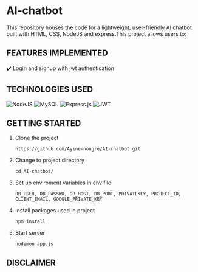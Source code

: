 # AI-chatbot
This repository houses the code for a lightweight, user-friendly AI chatbot built with HTML, CSS, NodeJS and express.This project allows users to:<br>
 

## FEATURES IMPLEMENTED
✔️ Login and signup with jwt authentication

## TECHNOLOGIES USED
![NodeJS](https://img.shields.io/badge/node.js-6DA55F?style=for-the-badge&logo=node.js&logoColor=white)  ![MySQL](https://img.shields.io/badge/mysql-%2300f.svg?style=for-the-badge&logo=mysql&logoColor=white) ![Express.js](https://img.shields.io/badge/express.js-%23404d59.svg?style=for-the-badge&logo=express&logoColor=%2361DAFB) ![JWT](https://img.shields.io/badge/JWT-black?style=for-the-badge&logo=JSON%20web%20tokens)

## GETTING STARTED
1. Clone the project
 
   ```
   https://github.com/Ayine-nongre/AI-chatbot.git
   ```
2. Change to project directory

    ```
    cd AI-chatbot/
    ```
3. Set up enviroment variables in env file

   ```
   DB_USER, DB_PASSWD, DB_HOST, DB_PORT, PRIVATEKEY, PROJECT_ID, CLIENT_EMAIL, GOOGLE_PRIVATE_KEY
   ```
4. Install packages used in project

   ```
   npm install
   ```
5. Start server

    ```
    nodemon app.js
    ```

## DISCLAIMER





